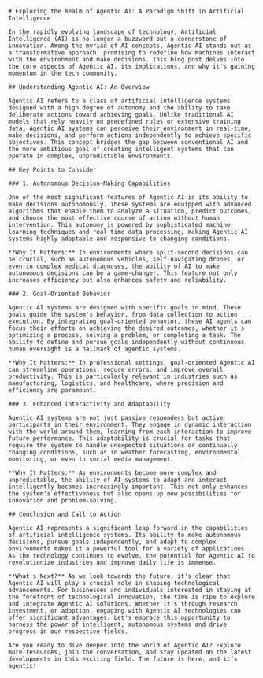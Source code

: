     # Exploring the Realm of Agentic AI: A Paradigm Shift in Artificial Intelligence

    In the rapidly evolving landscape of technology, Artificial Intelligence (AI) is no longer a buzzword but a cornerstone of innovation. Among the myriad of AI concepts, Agentic AI stands out as a transformative approach, promising to redefine how machines interact with the environment and make decisions. This blog post delves into the core aspects of Agentic AI, its implications, and why it's gaining momentum in the tech community.

    ## Understanding Agentic AI: An Overview

    Agentic AI refers to a class of artificial intelligence systems designed with a high degree of autonomy and the ability to take deliberate actions toward achieving goals. Unlike traditional AI models that rely heavily on predefined rules or extensive training data, Agentic AI systems can perceive their environment in real-time, make decisions, and perform actions independently to achieve specific objectives. This concept bridges the gap between conventional AI and the more ambitious goal of creating intelligent systems that can operate in complex, unpredictable environments.

    ## Key Points to Consider

    ### 1. Autonomous Decision-Making Capabilities

    One of the most significant features of Agentic AI is its ability to make decisions autonomously. These systems are equipped with advanced algorithms that enable them to analyze a situation, predict outcomes, and choose the most effective course of action without human intervention. This autonomy is powered by sophisticated machine learning techniques and real-time data processing, making Agentic AI systems highly adaptable and responsive to changing conditions.

    **Why It Matters:** In environments where split-second decisions can be crucial, such as autonomous vehicles, self-navigating drones, or even in complex medical diagnoses, the ability of AI to make autonomous decisions can be a game-changer. This feature not only increases efficiency but also enhances safety and reliability.

    ### 2. Goal-Oriented Behavior

    Agentic AI systems are designed with specific goals in mind. These goals guide the system's behavior, from data collection to action execution. By integrating goal-oriented behavior, these AI agents can focus their efforts on achieving the desired outcomes, whether it's optimizing a process, solving a problem, or completing a task. The ability to define and pursue goals independently without continuous human oversight is a hallmark of agentic systems.

    **Why It Matters:** In professional settings, goal-oriented Agentic AI can streamline operations, reduce errors, and improve overall productivity. This is particularly relevant in industries such as manufacturing, logistics, and healthcare, where precision and efficiency are paramount.

    ### 3. Enhanced Interactivity and Adaptability

    Agentic AI systems are not just passive responders but active participants in their environment. They engage in dynamic interaction with the world around them, learning from each interaction to improve future performance. This adaptability is crucial for tasks that require the system to handle unexpected situations or continually changing conditions, such as in weather forecasting, environmental monitoring, or even in social media management.

    **Why It Matters:** As environments become more complex and unpredictable, the ability of AI systems to adapt and interact intelligently becomes increasingly important. This not only enhances the system's effectiveness but also opens up new possibilities for innovation and problem-solving.

    ## Conclusion and Call to Action

    Agentic AI represents a significant leap forward in the capabilities of artificial intelligence systems. Its ability to make autonomous decisions, pursue goals independently, and adapt to complex environments makes it a powerful tool for a variety of applications. As the technology continues to evolve, the potential for Agentic AI to revolutionize industries and improve daily life is immense.

    **What's Next?** As we look towards the future, it's clear that Agentic AI will play a crucial role in shaping technological advancements. For businesses and individuals interested in staying at the forefront of technological innovation, the time is ripe to explore and integrate Agentic AI solutions. Whether it's through research, investment, or adoption, engaging with Agentic AI technologies can offer significant advantages. Let's embrace this opportunity to harness the power of intelligent, autonomous systems and drive progress in our respective fields.

    Are you ready to dive deeper into the world of Agentic AI? Explore more resources, join the conversation, and stay updated on the latest developments in this exciting field. The future is here, and it’s agentic!